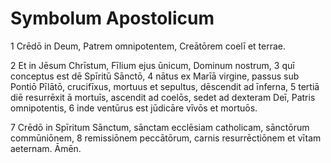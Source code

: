 # Symbolum Apostolicum

1 Crēdō in Deum, Patrem omnipotentem, Creātōrem coelī et terrae.

2 Et in Jēsum Chrīstum, Fīlium ejus ūnicum, Dominum nostrum, 3 quī conceptus est dē Spīritū Sānctō, 4 nātus ex Marīā virgine, passus sub Pontiō Pīlātō, crucifīxus, mortuus et sepultus, dēscendit ad īnferna, 5 tertiā diē resurrēxit ā mortuīs, ascendit ad coelōs, sedet ad dexteram Deī, Patris omnipotentis, 6 inde ventūrus est jūdicāre vīvōs et mortuōs.

7 Crēdō in Spīritum Sānctum, sānctam ecclēsiam catholicam, sānctōrum commūniōnem, 
8 remissiōnem peccātōrum, carnis resurrēctiōnem et vītam aeternam. Āmēn. 
